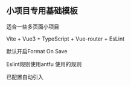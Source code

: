 ## 小项目专用基础模板

适合一些多页面小项目

Vite + Vue3 + TypeScript + Vue-router +  EsLint

默认开启Format On Save

Eslint规则使用antfu 使用的规则

已配置自动引入
